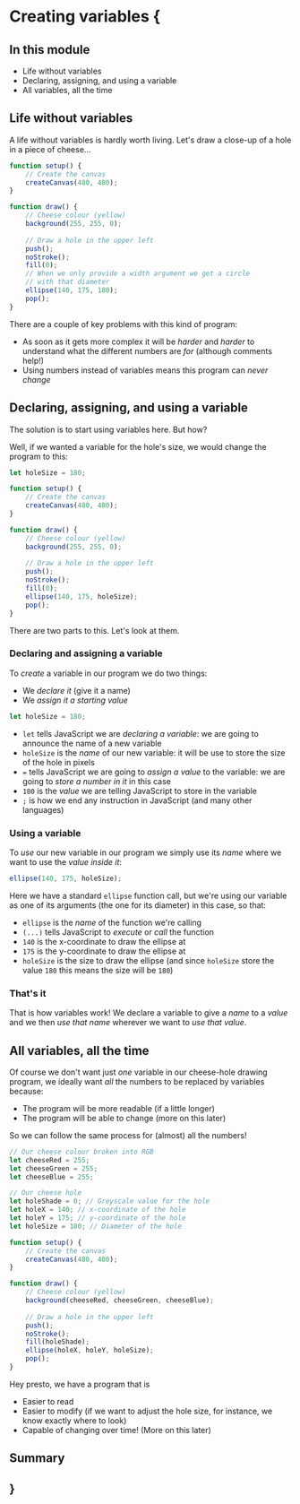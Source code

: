 # Creating variables {
    
## In this module

- Life without variables
- Declaring, assigning, and using a variable
- All variables, all the time

## Life without variables

A life without variables is hardly worth living. Let's draw a close-up of a hole in a piece of cheese...

```javascript
function setup() {
    // Create the canvas
    createCanvas(480, 480);
}

function draw() {
    // Cheese colour (yellow)
    background(255, 255, 0);
    
    // Draw a hole in the upper left
    push();
    noStroke();
    fill(0);
    // When we only provide a width argument we get a circle
    // with that diameter
    ellipse(140, 175, 180);
    pop();
}
```

There are a couple of key problems with this kind of program:

- As soon as it gets more complex it will be *harder* and *harder* to understand what the different numbers are *for* (although comments help!)
- Using numbers instead of variables means this program can *never change*

## Declaring, assigning, and using a variable

The solution is to start using variables here. But how? 

Well, if we wanted a variable for the hole's size, we would change the program to this:

```javascript
let holeSize = 180;

function setup() {
    // Create the canvas
    createCanvas(480, 480);
}

function draw() {
    // Cheese colour (yellow)
    background(255, 255, 0);
    
    // Draw a hole in the upper left
    push();
    noStroke();
    fill(0);
    ellipse(140, 175, holeSize);
    pop();
}
```

There are two parts to this. Let's look at them.

### Declaring and assigning a variable

To *create* a variable in our program we do two things:

- We *declare it* (give it a name)
- We *assign it a starting value*

```javascript
let holeSize = 180;
```

- `let` tells JavaScript we are *declaring a variable*: we are going to announce the name of a new variable
- `holeSize` is the *name* of our new variable: it will be use to store the size of the hole in pixels
- `=` tells JavaScript we are going to *assign a value* to the variable: we are going to *store a number in it* in this case
- `180` is the *value* we are telling JavaScript to store in the variable
- `;` is how we end any instruction in JavaScript (and many other languages)

### Using a variable

To *use* our new variable in our program we simply use its *name* where we want to use the *value inside it*:

```javascript
ellipse(140, 175, holeSize);
```

Here we have a standard `ellipse` function call, but we're using our variable as one of its arguments (the one for its diameter) in this case, so that:

- `ellipse` is the *name* of the function we're calling
- `(...)` tells JavaScript to *execute* or *call* the function
- `140` is the x-coordinate to draw the ellipse at
- `175` is the y-coordinate to draw the ellipse at
- `holeSize` is the size to draw the ellipse (and since `holeSize` store the value `180` this means the size will be `180`)

### That's it

That is how variables work! We declare a variable to give a *name* to a *value* and we then *use that name* wherever we want to *use that value*.

## All variables, all the time

Of course we don't want just *one* variable in our cheese-hole drawing program, we ideally want *all* the numbers to be replaced by variables because:

- The program will be more readable (if a little longer)
- The program will be able to change (more on this later)

So we can follow the same process for (almost) all the numbers!

```javascript
// Our cheese colour broken into RGB
let cheeseRed = 255;
let cheeseGreen = 255;
let cheeseBlue = 255;

// Our cheese hole
let holeShade = 0; // Greyscale value for the hole
let holeX = 140; // x-coordinate of the hole
let holeY = 175; // y-coordinate of the hole
let holeSize = 180; // Diameter of the hole

function setup() {
    // Create the canvas
    createCanvas(480, 480);
}

function draw() {
    // Cheese colour (yellow)
    background(cheeseRed, cheeseGreen, cheeseBlue);
    
    // Draw a hole in the upper left
    push();
    noStroke();
    fill(holeShade);
    ellipse(holeX, holeY, holeSize);
    pop();
}
```

Hey presto, we have a program that is

- Easier to read
- Easier to modify (if we want to adjust the hole size, for instance, we know exactly where to look)
- Capable of changing over time! (More on this later)
    
## Summary

    
## }